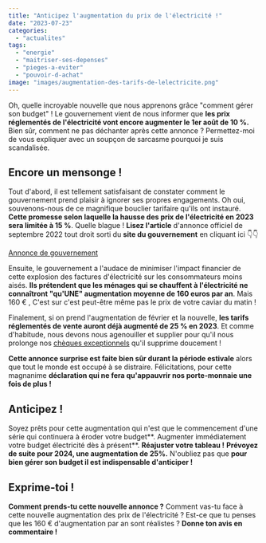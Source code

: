 ```yaml
---
title: "Anticipez l'augmentation du prix de l'électricité !"
date: "2023-07-23"
categories: 
  - "actualites"
tags: 
  - "energie"
  - "maitriser-ses-depenses"
  - "pieges-a-eviter"
  - "pouvoir-d-achat"
image: "images/augmentation-des-tarifs-de-lelectricite.png"
---
```


Oh, quelle incroyable nouvelle que nous apprenons grâce "comment gérer son budget" ! Le gouvernement vient de nous informer que **les prix réglementés de l'électricité vont encore augmenter le 1er août de 10 %.** Bien sûr, comment ne pas déchanter après cette annonce ? Permettez-moi de vous expliquer avec un soupçon de sarcasme pourquoi je suis scandalisée.

## Encore un mensonge !

Tout d'abord, il est tellement satisfaisant de constater comment le gouvernement prend plaisir à ignorer ses propres engagements. Oh oui, souvenons-nous de ce magnifique bouclier tarifaire qu'ils ont instauré. **Cette promesse selon laquelle la hausse des prix de l'électricité en 2023 sera limitée à 15 %**. Quelle blague ! **Lisez l'article** d'annonce officiel de septembre 2022 tout droit sorti du **site du gouvernement** en cliquant ici 👇👇

[Annonce de gouvernement](https://www.gouvernement.fr/actualite/la-hausse-des-prix-de-lelectricite-et-du-gaz-limitee-a-15-en-2023)

Ensuite, le gouvernement a l'audace de minimiser l'impact financier de cette explosion des factures d'électricité sur les consommateurs moins aisés. **Ils prétendent que les ménages qui se chauffent à l'électricité ne connaîtront "qu'UNE" augmentation moyenne de 160 euros par an**. Mais 160 € , C'est sur c'est peut-être même pas le prix de votre caviar du matin !

Finalement, si on prend l'augmentation de février et la nouvelle, **les tarifs réglementés de vente auront déjà augmenté de 25 % en 2023**. Et comme d'habitude, nous devons nous agenouiller et supplier pour qu'il nous prolonge nos [chèques exceptionnels](https://commentgerersonbudget.fr/la-fin-imminente-des-cheques-exceptionnels/ "chèques exceptionnels") qu'il supprime doucement !

**Cette annonce surprise est faite bien sûr durant la période estivale** alors que tout le monde est occupé à se distraire. Félicitations, pour cette magnanime **déclaration qui ne fera qu'appauvrir nos porte-monnaie une fois de plus !**

## Anticipez !

Soyez prêts pour cette augmentation qui n'est que le commencement d'une série qui continuera à éroder votre budget**. Augmenter immédiatement votre budget électricité dès à présent**. **Réajuster votre tableau !** **Prévoyez de suite pour 2024, une augmentation de 25%.** N'oubliez pas que **pour bien gérer son budget il est indispensable d'anticiper !**

## Exprime-toi !

**Comment prends-tu cette nouvelle annonce ?** Comment vas-tu face à cette nouvelle augmentation des prix de l'électricité ? Est-ce que tu penses que les 160 € d'augmentation par an sont réalistes ? **Donne ton avis en commentaire !**
